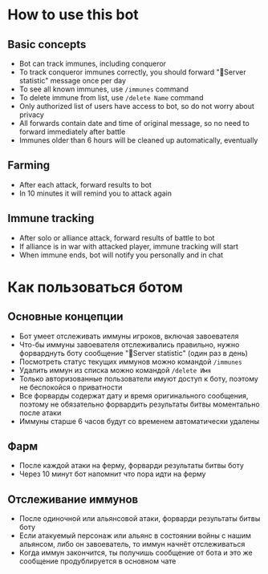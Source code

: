 # How to use this bot

## Basic concepts
- Bot can track immunes, including conqueror
- To track conqueror immunes correctly, you should forward "💾Server statistic" message once per day
- To see all known immunes, use `/immunes` command
- To delete immune from list, use `/delete Name` command
- Only authorized list of users have access to bot, so do not worry about privacy
- All forwards contain date and time of original message, so no need to forward immediately after battle
- Immunes older than 6 hours will be cleaned up automatically, eventually

## Farming

- After each attack, forward results to bot
- In 10 minutes it will remind you to attack again

## Immune tracking

- After solo or alliance attack, forward results of battle to bot
- If alliance is in war with attacked player, immune tracking will start
- When immune ends, bot will notify you personally and in chat

# Как пользоваться ботом

## Основные концепции
- Бот умеет отслеживать иммуны игроков, включая завоевателя
- Что-бы иммуны завоевателя отслеживались правильно, нужно форварднуть боту сообщение "💾Server statistic" (один раз в день)
- Посмотреть статус текущих иммунов можно командой `/immunes`
- Удалить иммун из списка можно командой `/delete Имя`
- Только авторизованные пользователи имуют доступ к боту, поэтому не беспокойся о приватности
- Все форварды содержат дату и время оригинального сообщения, поэтому не обязательно форвардить результаты битвы моментально после атаки
- Иммуны старше 6 часов будут со временем автоматически удалены

## Фарм

- После каждой атаки на ферму, форварди результаты битвы боту
- Через 10 минут бот напомнит что пора идти на ферму

## Отслеживание иммунов

- После одиночной или альянсовой атаки, форварди результаты битвы боту
- Если атакуемый персонаж или альянс в состоянии войны с нашим альянсом, либо он завоеватель, то иммун начнёт отслеживаться
- Когда иммун закончится, ты получишь сообщение от бота и это же сообщение продублируется в основном чате
